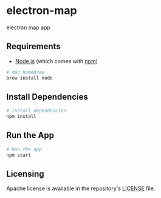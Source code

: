 # electron-map
electron map app

## Requirements
- [Node.js](https://nodejs.org/en/download/) (which comes with [npm](http://npmjs.com))

```bash
# mac homebrew
brew install node
```

## Install Dependencies

```bash
# Install dependencies
npm install
```

## Run the App

```bash
# Run the app
npm start
```

## Licensing
Apache license is available in the repository's [LICENSE](LICENSE) file.
